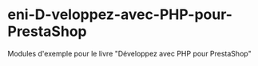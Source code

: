 # eni-D-veloppez-avec-PHP-pour-PrestaShop
Modules d'exemple pour le livre "Développez avec PHP pour PrestaShop"
